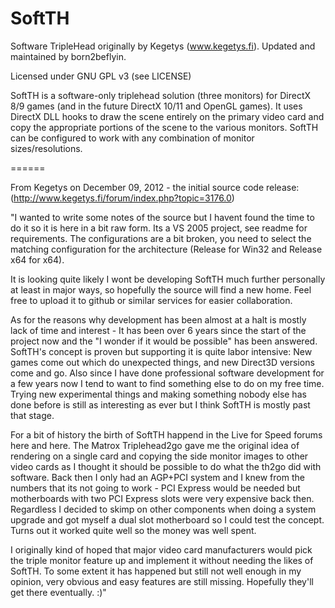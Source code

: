 SoftTH
======

Software TripleHead originally by Kegetys (www.kegetys.fi).  Updated and maintained by born2beflyin.

Licensed under GNU GPL v3 (see LICENSE)

SoftTH is a software-only triplehead solution (three monitors) for DirectX 8/9 games (and in the future DirectX 10/11 and OpenGL games).  It uses DirectX DLL hooks to draw the scene entirely on the primary video card and copy the appropriate portions of the scene to the various monitors.  SoftTH can be configured to work with any combination of monitor sizes/resolutions.

======

From Kegetys on December 09, 2012 - the initial source code release: (http://www.kegetys.fi/forum/index.php?topic=3176.0)

"I wanted to write some notes of the source but I havent found the time to do it so it is here in a bit raw form. Its a VS 2005 project, see readme for requirements. The configurations are a bit broken, you need to select the matching configuration for the architecture (Release for Win32 and Release x64 for x64).

It is looking quite likely I wont be developing SoftTH much further personally at least in major ways, so hopefully the source will find a new home. Feel free to upload it to github or similar services for easier collaboration.

As for the reasons why development has been almost at a halt is mostly lack of time and interest - It has been over 6 years since the start of the project now and the "I wonder if it would be possible" has been answered. SoftTH's concept is proven but supporting it is quite labor intensive: New games come out which do unexpected things, and new Direct3D versions come and go. Also since I have done professional software development for a few years now I tend to want to find something else to do on my free time. Trying new experimental things and making something nobody else has done before is still as interesting as ever but I think SoftTH is mostly past that stage.

For a bit of history the birth of SoftTH happend in the Live for Speed forums here and here. The Matrox Triplehead2go gave me the original idea of rendering on a single card and copying the side monitor images to other video cards as I thought it should be possible to do what the th2go did with software. Back then I only had an AGP+PCI system and I knew from the numbers that its not going to work - PCI Express would be needed but motherboards with two PCI Express slots were very expensive back then. Regardless I decided to skimp on other components when doing a system upgrade and got myself a dual slot motherboard so I could test the concept. Turns out it worked quite well so the money was well spent.

I originally kind of hoped that major video card manufacturers would pick the triple monitor feature up and implement it without needing the likes of SoftTH. To some extent it has happened but still not well enough in my opinion, very obvious and easy features are still missing. Hopefully they'll get there eventually. :)"
